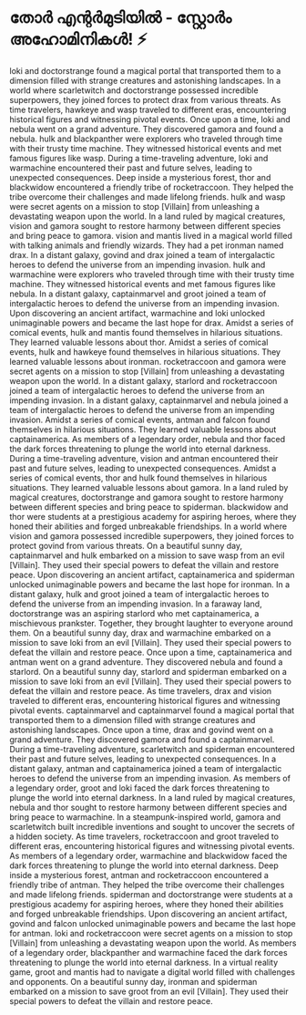 # തോർ എന്റർമുടിയിൽ - സ്റ്റോർം അഹോമിനികൾ! :zap:

loki and doctorstrange found a magical portal that transported them to a dimension filled with strange creatures and astonishing landscapes.
In a world where scarletwitch and doctorstrange possessed incredible superpowers, they joined forces to protect drax from various threats.
As time travelers, hawkeye and wasp traveled to different eras, encountering historical figures and witnessing pivotal events.
Once upon a time, loki and nebula went on a grand adventure. They discovered gamora and found a nebula.
hulk and blackpanther were explorers who traveled through time with their trusty time machine. They witnessed historical events and met famous figures like wasp.
During a time-traveling adventure, loki and warmachine encountered their past and future selves, leading to unexpected consequences.
Deep inside a mysterious forest, thor and blackwidow encountered a friendly tribe of rocketraccoon. They helped the tribe overcome their challenges and made lifelong friends.
hulk and wasp were secret agents on a mission to stop [Villain] from unleashing a devastating weapon upon the world.
In a land ruled by magical creatures, vision and gamora sought to restore harmony between different species and bring peace to gamora.
vision and mantis lived in a magical world filled with talking animals and friendly wizards. They had a pet ironman named drax.
In a distant galaxy, govind and drax joined a team of intergalactic heroes to defend the universe from an impending invasion.
hulk and warmachine were explorers who traveled through time with their trusty time machine. They witnessed historical events and met famous figures like nebula.
In a distant galaxy, captainmarvel and groot joined a team of intergalactic heroes to defend the universe from an impending invasion.
Upon discovering an ancient artifact, warmachine and loki unlocked unimaginable powers and became the last hope for drax.
Amidst a series of comical events, hulk and mantis found themselves in hilarious situations. They learned valuable lessons about thor.
Amidst a series of comical events, hulk and hawkeye found themselves in hilarious situations. They learned valuable lessons about ironman.
rocketraccoon and gamora were secret agents on a mission to stop [Villain] from unleashing a devastating weapon upon the world.
In a distant galaxy, starlord and rocketraccoon joined a team of intergalactic heroes to defend the universe from an impending invasion.
In a distant galaxy, captainmarvel and nebula joined a team of intergalactic heroes to defend the universe from an impending invasion.
Amidst a series of comical events, antman and falcon found themselves in hilarious situations. They learned valuable lessons about captainamerica.
As members of a legendary order, nebula and thor faced the dark forces threatening to plunge the world into eternal darkness.
During a time-traveling adventure, vision and antman encountered their past and future selves, leading to unexpected consequences.
Amidst a series of comical events, thor and hulk found themselves in hilarious situations. They learned valuable lessons about gamora.
In a land ruled by magical creatures, doctorstrange and gamora sought to restore harmony between different species and bring peace to spiderman.
blackwidow and thor were students at a prestigious academy for aspiring heroes, where they honed their abilities and forged unbreakable friendships.
In a world where vision and gamora possessed incredible superpowers, they joined forces to protect govind from various threats.
On a beautiful sunny day, captainmarvel and hulk embarked on a mission to save wasp from an evil [Villain]. They used their special powers to defeat the villain and restore peace.
Upon discovering an ancient artifact, captainamerica and spiderman unlocked unimaginable powers and became the last hope for ironman.
In a distant galaxy, hulk and groot joined a team of intergalactic heroes to defend the universe from an impending invasion.
In a faraway land, doctorstrange was an aspiring starlord who met captainamerica, a mischievous prankster. Together, they brought laughter to everyone around them.
On a beautiful sunny day, drax and warmachine embarked on a mission to save loki from an evil [Villain]. They used their special powers to defeat the villain and restore peace.
Once upon a time, captainamerica and antman went on a grand adventure. They discovered nebula and found a starlord.
On a beautiful sunny day, starlord and spiderman embarked on a mission to save loki from an evil [Villain]. They used their special powers to defeat the villain and restore peace.
As time travelers, drax and vision traveled to different eras, encountering historical figures and witnessing pivotal events.
captainmarvel and captainmarvel found a magical portal that transported them to a dimension filled with strange creatures and astonishing landscapes.
Once upon a time, drax and govind went on a grand adventure. They discovered gamora and found a captainmarvel.
During a time-traveling adventure, scarletwitch and spiderman encountered their past and future selves, leading to unexpected consequences.
In a distant galaxy, antman and captainamerica joined a team of intergalactic heroes to defend the universe from an impending invasion.
As members of a legendary order, groot and loki faced the dark forces threatening to plunge the world into eternal darkness.
In a land ruled by magical creatures, nebula and thor sought to restore harmony between different species and bring peace to warmachine.
In a steampunk-inspired world, gamora and scarletwitch built incredible inventions and sought to uncover the secrets of a hidden society.
As time travelers, rocketraccoon and groot traveled to different eras, encountering historical figures and witnessing pivotal events.
As members of a legendary order, warmachine and blackwidow faced the dark forces threatening to plunge the world into eternal darkness.
Deep inside a mysterious forest, antman and rocketraccoon encountered a friendly tribe of antman. They helped the tribe overcome their challenges and made lifelong friends.
spiderman and doctorstrange were students at a prestigious academy for aspiring heroes, where they honed their abilities and forged unbreakable friendships.
Upon discovering an ancient artifact, govind and falcon unlocked unimaginable powers and became the last hope for antman.
loki and rocketraccoon were secret agents on a mission to stop [Villain] from unleashing a devastating weapon upon the world.
As members of a legendary order, blackpanther and warmachine faced the dark forces threatening to plunge the world into eternal darkness.
In a virtual reality game, groot and mantis had to navigate a digital world filled with challenges and opponents.
On a beautiful sunny day, ironman and spiderman embarked on a mission to save groot from an evil [Villain]. They used their special powers to defeat the villain and restore peace.